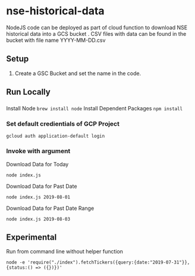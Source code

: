 # nse-historical-data

NodeJS code can be deployed as part of cloud function to download NSE historical data into a GCS bucket . CSV files with data can be found in the bucket with file name YYYY-MM-DD.csv

## Setup

1. Create a GSC Bucket and set the name in the code.

## Run Locally 

###
Install Node 
``` brew install node ```
Install Dependent Packages
``` npm install ```

### Set default credientials of GCP Project 
```
gcloud auth application-default login
```
### Invoke with argument 

Download Data for Today 
```
node index.js 
```

Download Data for Past Date
```
node index.js 2019-08-01
```

Download Data for Past Date Range
```
node index.js 2019-08-03
```

## Experimental 
Run from command line without helper function 
```
node -e 'require("./index").fetchTickers({query:{date:"2019-07-31"}},{status:() => ({})})'
```
